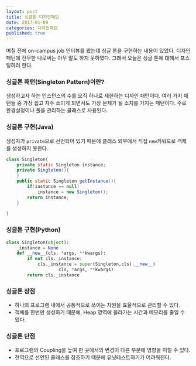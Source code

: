 ```yaml
---
layout: post
title: 싱글톤 디자인패턴
date: 2017-01-09
categories: 디자인패턴
published: true
---
```


며칠 전에 on-campus job 인터뷰를 봤는데 싱글 톤을 구현하는 내용이 있었다. 디자인 패턴에 전무한 나로써는 아무 말도 하지 못하였다. 그래서 오늘은 싱글 톤에 대해서 포스팅하려 한다.

### 싱글톤 패턴(Singleton Pattern)이란?
생성하고자 하는 인스턴스의 수를 오직 하나로 제한하는 디자인 패턴이다. 여러 가지 패턴들 중 가장 쉽고 자주 쓰이게 되면서도 가장 문제가 될 소지를 가지는 패턴이다. 주로 환경설정이나 풀을 관리하는 클래스로 사용된다.

### 싱글톤 구현(Java)
생성자가 `private`으로 선언되어 있기 때문에 클래스 외부에서 직접 `new`키워드로 객체를 생성하지 못한다.

``` java
class Singleton{
	private static Singleton instance;
    private Singleton(){
    }
    public static Singleton getInstance(){
    	if(instance == null)
        	instance = new Singleton();
        return instance;
    }
    
}
```

### 싱글톤 구현(Python)

``` python
class Singleton(object):
	_instance = None
	def __new__(cls, *args, **kwargs):
		if not cls._instance:
			cls._instance = super(Singleton,cls).__new__(
					cls, *args, **kwargs)
		return cls._instance
```

### 싱글톤 장점
- 하나의 프로그램 내에서 공통적으로 쓰이는 자원을 효율적으로 관리할 수 있다.
- 객체를 한번만 생성하기 때문에, Heap 영역에 올라가는 시간과 메모리를 줄일 수 있다.

### 싱글톤 단점
- 프로그램의 Coupling을 높여 한 곳에서의 변경이 다른 부분에 영향을 미칠 수 있다.
- 전역으로 선언된 클래스를 참조하기 때문에 유닛테스트하기가 어려워진다.
